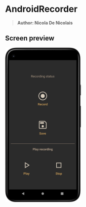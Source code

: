 # AndroidRecorder
> <b>Author: Nicola De Nicolais</b>

## Screen preview
<p float="left">
<img height="500em" src="Recorder.png" title="Recorder's screen preview">
</p>
